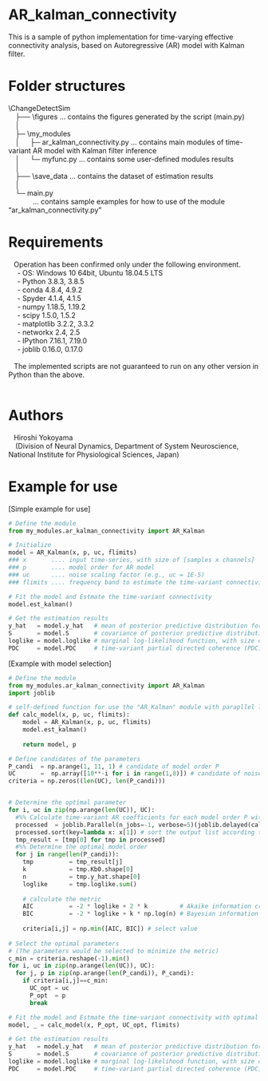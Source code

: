 # AR_kalman_connectivity<br>
This is a sample of python implementation for time-varying effective connectivity analysis, based on Autoregressive (AR) model with Kalman filter. <br>

# Folder structures<br>
\ChangeDetectSim<br>
&ensp;&ensp;├── \figures … contains the figures generated by the script (main.py)<br>
&ensp;&ensp;│<br>
&ensp;&ensp;├─ \my_modules<br>
&ensp;&ensp;│&ensp;&ensp;&ensp;├─ ar_kalman_connectivity.py … contains main modules of time-variant AR model with Kalman filter inference<br>
&ensp;&ensp;│&ensp;&ensp;&ensp;└─ myfunc.py … contains some user-defined modules results<br>
&ensp;&ensp;│<br>
&ensp;&ensp;├── \save_data … contains the dataset of estimation results <br>
&ensp;&ensp;│<br>
&ensp;&ensp;└─ main.py <br>
&ensp;&ensp;&ensp;&ensp;&ensp;&ensp;&ensp;… contains sample examples for how to use of the module “ar_kalman_connectivity.py”  <br>


# Requirements<br>
&ensp; Operation has been confirmed only under the following environment. <br>
&ensp;&ensp; - OS: Windows 10 64bit, Ubuntu 18.04.5 LTS <br>
&ensp;&ensp; - Python 3.8.3, 3.8.5 <br>
&ensp;&ensp; - conda 4.8.4, 4.9.2  <br>
&ensp;&ensp; - Spyder 4.1.4, 4.1.5 <br>
&ensp;&ensp; - numpy 1.18.5, 1.19.2 <br>
&ensp;&ensp; - scipy 1.5.0, 1.5.2 <br>
&ensp;&ensp; - matplotlib 3.2.2, 3.3.2<br>
&ensp;&ensp; - networkx 2.4, 2.5 <br>
&ensp;&ensp; - IPython 7.16.1, 7.19.0 <br>
&ensp;&ensp; - joblib 0.16.0, 0.17.0 <br>
&ensp; <br>
&ensp; The implemented scripts are not guaranteed to run on any other version in Python than the above.<br>
&ensp; <br>
# Authors<br>
&ensp; Hiroshi Yokoyama<br>
&ensp;&ensp;(Division of Neural Dynamics, Department of System Neuroscience, National Institute for Physiological Sciences, Japan)<br>

# Example for use<br>
[Simple example for use]<br>
```python
# Define the module
from my_modules.ar_kalman_connectivity import AR_Kalman

# Initialize
model = AR_Kalman(x, p, uc, flimits)
### x       .... input time-series, with size of [samples x channels]
### p       .... model order for AR model
### uc      .... noise scaling factor (e.g., uc = 1E-5) 
### flimits .... frequency band to estimate the time-variant connectivity (e.g., flimits = np.array([8, 12]) ) 

# Fit the model and Estmate the time-variant connectivity
model.est_kalman()

# Get the estimation results
y_hat   = model.y_hat   # mean of posterior predictive distribution for the observation model, with size of [samples x channels]
S       = model.S       # covariance of posterior predictive distribution for the observation model, with size of [channels x channels x samples]
loglike = model.loglike # marginal log-likelihood function, with size of [samples x 1]
PDC     = model.PDC     # time-variant partial directed coherence (PDC), with size of [channels x channels x samples]
```

[Example with model selection]<br>
```python
# Define the module
from my_modules.ar_kalman_connectivity import AR_Kalman
import joblib

# self-defined function for use the "AR_Kalman" module with parapllel loop
def calc_model(x, p, uc, flimits):
    model = AR_Kalman(x, p, uc, flimits)
    model.est_kalman()
    
    return model, p

# Define candidates of the parameters
P_candi  = np.arange(1, 11, 1) # candidate of model order P
UC       =  np.array([10**-i for i in range(1,8)]) # candidate of noise scaling factor
criteria = np.zeros((len(UC), len(P_candi)))


# Determine the optimal parameter
for i, uc in zip(np.arange(len(UC)), UC):
  #%% Calculate time-variant AR coefficients for each model order P with noise scaling factor uc
  processed  = joblib.Parallel(n_jobs=-1, verbose=5)(joblib.delayed(calc_model)(x, p, uc, flimits) for p in P_candi)
  processed.sort(key=lambda x: x[1]) # sort the output list according to the model order
  tmp_result = [tmp[0] for tmp in processed]
  #%% Determine the optimal model order
  for j in range(len(P_candi)):
    tmp          = tmp_result[j]
    k            = tmp.Kb0.shape[0]
    n            = tmp.y_hat.shape[0]
    loglike      = tmp.loglike.sum()
    
    # calculate the metric 
    AIC          = -2 * loglike + 2 * k         # Akaike information criteria
    BIC          = -2 * loglike + k * np.log(n) # Bayesian information criteria
                
    criteria[i,j] = np.min([AIC, BIC]) # select value
    
# Select the optimal parameters
# (The parameters would be selected to minimize the metric)
c_min = criteria.reshape(-1).min()
for i, uc in zip(np.arange(len(UC)), UC):
  for j, p in zip(np.arange(len(P_candi)), P_candi):
    if criteria[i,j]==c_min:
      UC_opt = uc
      P_opt  = p
      break

# Fit the model and Estmate the time-variant connectivity with optimal parameters
model, _ = calc_model(x, P_opt, UC_opt, flimits)

# Get the estimation results
y_hat   = model.y_hat   # mean of posterior predictive distribution for the observation model, with size of [samples x channels]
S       = model.S       # covariance of posterior predictive distribution for the observation model, with size of [channels x channels x samples]
loglike = model.loglike # marginal log-likelihood function, with size of [samples x 1]
PDC     = model.PDC     # time-variant partial directed coherence (PDC), with size of [channels x channels x samples]
```
